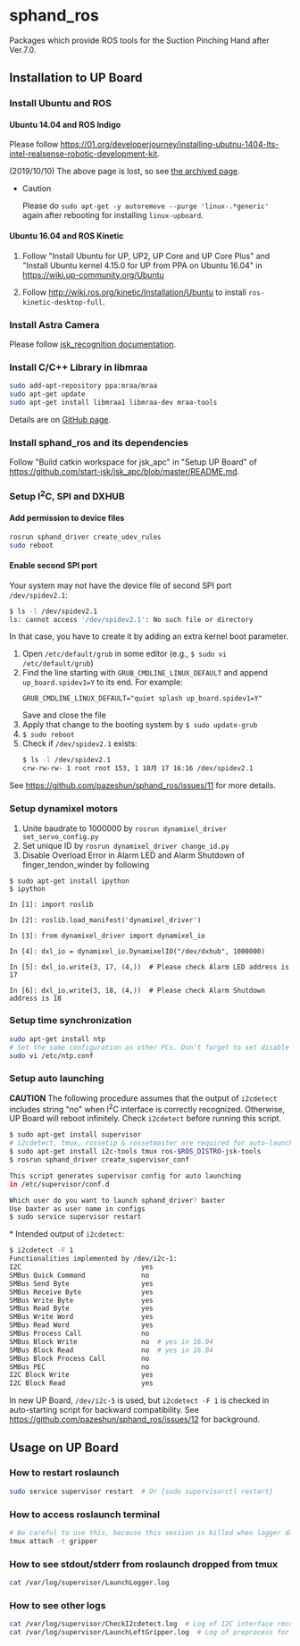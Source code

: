 # sphand_ros

Packages which provide ROS tools for the Suction Pinching Hand after Ver.7.0.

## Installation to UP Board

### Install Ubuntu and ROS

#### Ubuntu 14.04 and ROS Indigo

Please follow <https://01.org/developerjourney/installing-ubutnu-1404-lts-intel-realsense-robotic-development-kit>.

(2019/10/10) The above page is lost, so see [the archived page](https://web.archive.org/web/20190117004901/https://01.org/developerjourney/installing-ubutnu-1404-lts-intel-realsense-robotic-development-kit).

- Caution

  Please do `sudo apt-get -y autoremove --purge 'linux-.*generic'` again after rebooting for installing `linux-upboard`.

#### Ubuntu 16.04 and ROS Kinetic

1. Follow "Install Ubuntu for UP, UP2, UP Core and UP Core Plus" and "Install Ubuntu kernel 4.15.0 for UP from PPA on Ubuntu 16.04" in <https://wiki.up-community.org/Ubuntu>

2. Follow <http://wiki.ros.org/kinetic/Installation/Ubuntu> to install `ros-kinetic-desktop-full`.

### Install Astra Camera

Please follow [jsk_recognition documentation](https://jsk-recognition.readthedocs.io/en/latest/install_astra_camera.html).

### Install C/C++ Library in libmraa

```bash
sudo add-apt-repository ppa:mraa/mraa
sudo apt-get update
sudo apt-get install libmraa1 libmraa-dev mraa-tools
```
Details are on [GitHub page](https://github.com/intel-iot-devkit/mraa).

### Install sphand_ros and its dependencies

Follow "Build catkin workspace for jsk_apc" in "Setup UP Board" of <https://github.com/start-jsk/jsk_apc/blob/master/README.md>.

### Setup I<sup>2</sup>C, SPI and DXHUB

#### Add permission to device files

```bash
rosrun sphand_driver create_udev_rules
sudo reboot
```

#### Enable second SPI port

Your system may not have the device file of second SPI port `/dev/spidev2.1`:
```bash
$ ls -l /dev/spidev2.1
ls: cannot access '/dev/spidev2.1': No such file or directory
```
In that case, you have to create it by adding an extra kernel boot parameter.
1. Open `/etc/default/grub` in some editor (e.g., `$ sudo vi /etc/default/grub`)
2. Find the line starting with `GRUB_CMDLINE_LINUX_DEFAULT` and append `up_board.spidev1=Y` to its end. For example:
   ```
   GRUB_CMDLINE_LINUX_DEFAULT="quiet splash up_board.spidev1=Y"
   ```
   Save and close the file
3. Apply that change to the booting system by `$ sudo update-grub`
4. `$ sudo reboot`
5. Check if `/dev/spidev2.1` exists:
   ```bash
   $ ls -l /dev/spidev2.1
   crw-rw-rw- 1 root root 153, 1 10月 17 16:16 /dev/spidev2.1
   ```
See <https://github.com/pazeshun/sphand_ros/issues/11> for more details.

### Setup dynamixel motors

1. Unite baudrate to 1000000 by `rosrun dynamixel_driver set_servo_config.py`
2. Set unique ID by `rosrun dynamixel_driver change_id.py`
3. Disable Overload Error in Alarm LED and Alarm Shutdown of finger\_tendon\_winder by following
```
$ sudo apt-get install ipython
$ ipython

In [1]: import roslib

In [2]: roslib.load_manifest('dynamixel_driver')

In [3]: from dynamixel_driver import dynamixel_io

In [4]: dxl_io = dynamixel_io.DynamixelIO("/dev/dxhub", 1000000)

In [5]: dxl_io.write(3, 17, (4,))  # Please check Alarm LED address is 17

In [6]: dxl_io.write(3, 18, (4,))  # Please check Alarm Shutdown address is 18
```

### Setup time synchronization

```bash
sudo apt-get install ntp
# Set the same configuration as other PCs. Don't forget to set disable monitor for security
sudo vi /etc/ntp.conf
```

### Setup auto launching

**CAUTION**
The following procedure assumes that the output of `i2cdetect` includes string "no" when I<sup>2</sup>C interface is correctly recognized.
Otherwise, UP Board will reboot infinitely.
Check `i2cdetect` before running this script.

```bash
$ sudo apt-get install supervisor
# i2cdetect, tmux, rossetip & rossetmaster are required for auto-launching scripts
$ sudo apt-get install i2c-tools tmux ros-$ROS_DISTRO-jsk-tools
$ rosrun sphand_driver create_supervisor_conf

This script generates supervisor config for auto launching
in /etc/supervisor/conf.d

Which user do you want to launch sphand_driver? baxter
Use baxter as user name in configs
$ sudo service supervisor restart
```

\* Intended output of `i2cdetect`:
```bash
$ i2cdetect -F 1
Functionalities implemented by /dev/i2c-1:
I2C                              yes
SMBus Quick Command              no
SMBus Send Byte                  yes
SMBus Receive Byte               yes
SMBus Write Byte                 yes
SMBus Read Byte                  yes
SMBus Write Word                 yes
SMBus Read Word                  yes
SMBus Process Call               no
SMBus Block Write                no  # yes in 16.04
SMBus Block Read                 no  # yes in 16.04
SMBus Block Process Call         no
SMBus PEC                        no
I2C Block Write                  yes
I2C Block Read                   yes
```
In new UP Board, `/dev/i2c-5` is used, but `i2cdetect -F 1` is checked in auto-starting script for backward compatibility.
See <https://github.com/pazeshun/sphand_ros/issues/12> for background.

## Usage on UP Board

### How to restart roslaunch

```bash
sudo service supervisor restart  # Or {sudo supervisorctl restart}
```

### How to access roslaunch terminal

```bash
# Be careful to use this, because this session is killed when logger daemon is killed or roslaunch daemon is restarted
tmux attach -t gripper
```

### How to see stdout/stderr from roslaunch dropped from tmux

```bash
cat /var/log/supervisor/LaunchLogger.log
```

### How to see other logs

```bash
cat /var/log/supervisor/CheckI2cdetect.log  # Log of I2C interface recognition test
cat /var/log/supervisor/LaunchLeftGripper.log  # Log of preprocess for roslaunch (e.g., network checking)
```
